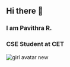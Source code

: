 ## Hi there 👋
### I am Pavithra R.
### CSE Student at CET
![girl avatar new](https://github.com/user-attachments/assets/710da186-3f14-43bd-a2f3-a6e55b8c00ff)



<!--
**Pavithra2703/Pavithra2703** is a ✨ _special_ ✨ repository because its `README.md` (this file) appears on your GitHub profile.

Here are some ideas to get you started:

- 🔭 I’m currently working on ...
- 🌱 I’m currently learning ...
- 👯 I’m looking to collaborate on ...
- 🤔 I’m looking for help with ...
- 💬 Ask me about ...
- 📫 How to reach me: ...
- 😄 Pronouns: ...
- ⚡ Fun fact: ...
-->
